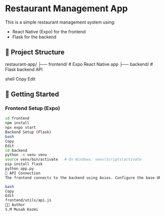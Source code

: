 # Restaurant Management App

This is a simple restaurant management system using:

- React Native (Expo) for the frontend
- Flask for the backend

## 📁 Project Structure

restaurant-app/
├── frontend/ # Expo React Native app
├── backend/ # Flask backend API

shell
Copy
Edit

## 🚀 Getting Started

### Frontend Setup (Expo)

```bash
cd frontend
npm install
npx expo start
Backend Setup (Flask)
bash
Copy
Edit
cd backend
python -m venv venv
source venv/bin/activate   # On Windows: venv\Scripts\activate
pip install flask
python app.py
🔗 API Connection
The frontend connects to the backend using Axios. Configure the base URL in:

bash
Copy
Edit
frontend/utils/api.js
🧑‍💻 Author
S.M Musab Kazmi
